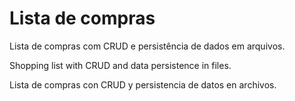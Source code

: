 # Lista de compras
Lista de compras com CRUD e persistência de dados em arquivos.

Shopping list with CRUD and data persistence in files.

Lista de compras con CRUD y persistencia de datos en archivos.
